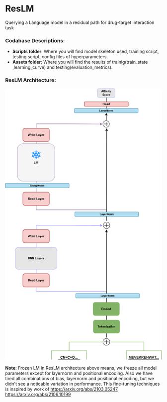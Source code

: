 # ResLM
Querying a Language model in a residual path for drug-target interaction task


### Codabase Descriptions:
* **Scripts folder**: Where you will find model skeleton used, training script, testing script, config files of hyperparameters.
* **Assets folder**: Where you will find the results of trainig(train_state ,learning_curve) and testing(evaluation_metrics).


### ResLM Architecture:


![alt text](https://github.com/mhmdsabry/ResLM/blob/main/ResLM_Architecture/ResLM_RNN.drawio.png?raw=true)


**Note:** Frozen LM in ResLM architecture above means, we freeze all model parameters except for layernorm and positional encoding. Also we have tired all combinations of bias, layernorm and positional encoding, but we didn't see a noticable variation in performance. This fine-tuning techniques is inspired by work of https://arxiv.org/abs/2103.05247, https://arxiv.org/abs/2106.10199

